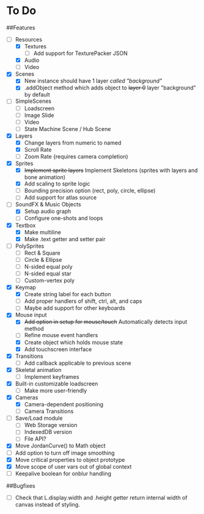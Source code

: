 # To Do

##Features
- [ ] Resources
  - [X] Textures
    - [ ] Add support for TexturePacker JSON
  - [X] Audio
  - [ ] Video
- [X] Scenes
  - [X] New instance should have 1 layer *called "background"*
  - [X] .addObject method which adds object to ~~layer 0~~ layer "background" by default
- [ ] SimpleScenes
  - [ ] Loadscreen
  - [ ] Image Slide
  - [ ] Video
  - [ ] State Machine Scene / Hub Scene
- [X] Layers
  - [X] Change layers from numeric to named
  - [X] Scroll Rate
  - [ ] Zoom Rate {requires camera completion)
- [X] Sprites
  - [X] ~~Implement sprite layers~~ Implement Skeletons (sprites with layers and bone animation)
  - [X] Add scaling to sprite logic
  - [ ] Bounding precision option (rect, poly, circle, ellipse)
  - [ ] Add support for atlas source
- [ ] SoundFX & Music Objects
  - [X] Setup audio graph
  - [ ] Configure one-shots and loops
- [X] Textbox
  - [X] Make multiline
  - [X] Make .text getter and setter pair
- [ ] PolySprites
  - [ ] Rect & Square
  - [ ] Circle & Ellipse
  - [ ] N-sided equal poly
  - [ ] N-sided equal star
  - [ ] Custom-vertex poly
- [X] Keymap
  - [X] Create string label for each button
  - [ ] Add proper handlers of shift, ctrl, alt, and caps
  - [ ] Maybe add support for other keyboards
- [X] Mouse input
  - [X] ~~Add option in setup for mouse/touch~~ Automatically detects input method
  - [ ] Refine mouse event handlers
  - [X] Create object which holds mouse state
  - [X] Add touchscreen interface
- [X] Transitions
  - [ ] Add callback applicable to previous scene
- [X] Skeletal animation
  - [ ] Implement keyframes
- [X] Built-in customizable loadscreen
  - [ ] Make more user-friendly
- [X] Cameras
  - [X] Camera-dependent positioning
  - [ ] Camera Transitions
- [ ] Save/Load module
  - [ ] Web Storage version
  - [ ] IndexedDB version
  - [ ] File API?
- [X] Move JordanCurve() to Math object
- [ ] Add option to turn off image smoothing
- [X] Move critical properties to object prototype
- [X] Move scope of user vars out of global context
- [ ] Keepalive boolean for onblur handling

##Bugfixes
- [ ] Check that L.display.width and .height getter return internal width of canvas instead of styling.
